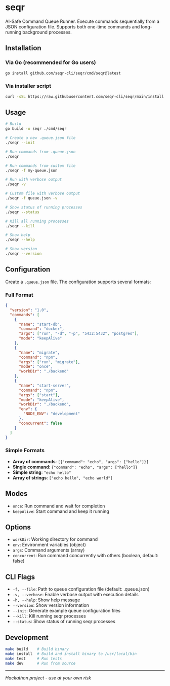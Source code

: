 # seqr

AI-Safe Command Queue Runner. Execute commands sequentially from a JSON configuration file. Supports both one-time commands and long-running background processes.

## Installation

### Via Go (recommended for Go users)
```bash
go install github.com/seqr-cli/seqr/cmd/seqr@latest
```

### Via installer script
```bash
curl -sSL https://raw.githubusercontent.com/seqr-cli/seqr/main/install.sh | bash
```

## Usage

```bash
# Build
go build -o seqr ./cmd/seqr

# Create a new .queue.json file
./seqr --init

# Run commands from .queue.json
./seqr

# Run commands from custom file
./seqr -f my-queue.json

# Run with verbose output
./seqr -v

# Custom file with verbose output
./seqr -f queue.json -v

# Show status of running processes
./seqr --status

# Kill all running processes
./seqr --kill

# Show help
./seqr --help

# Show version
./seqr --version
```

## Configuration

Create a `.queue.json` file. The configuration supports several formats:

### Full Format
```json
{
  "version": "1.0",
  "commands": [
    {
      "name": "start-db",
      "command": "docker",
      "args": ["run", "-d", "-p", "5432:5432", "postgres"],
      "mode": "keepAlive"
    },
    {
      "name": "migrate",
      "command": "npm",
      "args": ["run", "migrate"],
      "mode": "once",
      "workDir": "./backend"
    },
    {
      "name": "start-server",
      "command": "npm",
      "args": ["start"],
      "mode": "keepAlive",
      "workDir": "./backend",
      "env": {
        "NODE_ENV": "development"
      },
      "concurrent": false
    }
  ]
}
```

### Simple Formats
- **Array of commands**: `[{"command": "echo", "args": ["hello"]}]`
- **Single command**: `{"command": "echo", "args": ["hello"]}`
- **Simple string**: `"echo hello"`
- **Array of strings**: `["echo hello", "echo world"]`

## Modes

- `once`: Run command and wait for completion
- `keepAlive`: Start command and keep it running

## Options

- `workDir`: Working directory for command
- `env`: Environment variables (object)
- `args`: Command arguments (array)
- `concurrent`: Run command concurrently with others (boolean, default: false)

## CLI Flags

- `-f, --file`: Path to queue configuration file (default: .queue.json)
- `-v, --verbose`: Enable verbose output with execution details
- `-h, --help`: Show help message
- `--version`: Show version information
- `--init`: Generate example queue configuration files
- `--kill`: Kill running seqr processes
- `--status`: Show status of running seqr processes

## Development

```bash
make build    # Build binary
make install  # Build and install binary to /usr/local/bin
make test     # Run tests
make dev      # Run from source
```

---

*Hackathon project - use at your own risk*